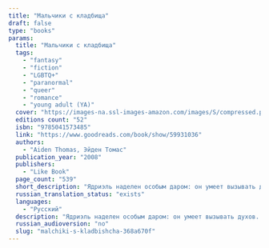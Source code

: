 ```yaml
---
title: "Мальчики с кладбища"
draft: false
type: "books"
params:
  title: "Мальчики с кладбища"
  tags:
    - "fantasy"
    - "fiction"
    - "LGBTQ+"
    - "paranormal"
    - "queer"
    - "romance"
    - "young adult (YA)"
  cover: "https://images-na.ssl-images-amazon.com/images/S/compressed.photo.goodreads.com/books/1640457315i/59931036.jpg"
  editions count: "52"
  isbn: "9785041573485"
  link: "https://www.goodreads.com/book/show/59931036"
  authors:
    - "Aiden Thomas, Эйден Томас"
  publication_year: "2008"
  publishers:
    - "Like Book"
  page_count: "539"
  short_description: "Ядриэль наделен особым даром: он умеет вызывать духов. Но он не может по-настоящему пользоваться магией, пока не пройдет обряд посвящения.Чтобы показать своей семье, на что способен и кто он на..."
  russian_translation_status: "exists"
  languages:
    - "Русский"
  description: "Ядриэль наделен особым даром: он умеет вызывать духов. Но он не может по-настоящему пользоваться магией, пока не пройдет обряд посвящения.Чтобы показать своей семье, на что способен и кто он на самом деле, Ядриэль решается на авантюру. Ему предстоит призвать дух недавно погибшего родственника, чтобы проводить его в загробный мир. Вот только во время ритуала Ядриэль вызывает совсем не того, кого ожидал увидеть…Джулиан Диас. Тот самый шумный, легкомысленный, вечно попадавший в неприятности школьный хулиган. Джулиан совсем не понимает, как прервалась его земная жизнь: он намерен узнать, что с ним произошло.Ядриэль соглашается помочь Джулиану, чтобы каждый получил желаемое. Но так ли просто избавиться от того, кто совсем не собирается никуда уходить?"
  russian_audioversion: "no"
  slug: "malchiki-s-kladbishcha-368a670f"
---
```

